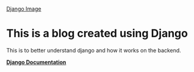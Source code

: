 [Django Image](https://miro.medium.com/max/2000/1*HVKOLLX7wprRbHTl2IPDcQ.png)

# This is a blog created using Django
This is to better understand django and how it works on the backend.

**[Django Documentation](https://docs.djangoproject.com/en/3.0/)** 